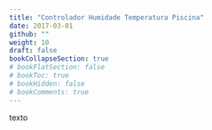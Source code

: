 ```yaml
---
title: "Controlador Humidade Temperatura Piscina"
date: 2017-03-01
github: ""
weight: 10
draft: false
bookCollapseSection: true
# bookFlatSection: false
# bookToc: true
# bookHidden: false
# bookComments: true
---
```


texto